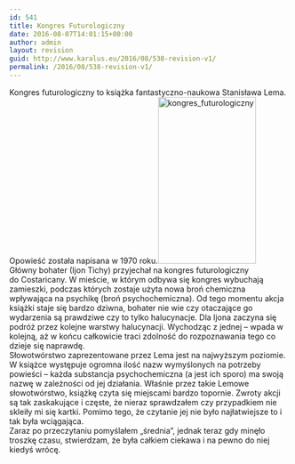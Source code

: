 ```yaml
---
id: 541
title: Kongres Futurologiczny
date: 2016-08-07T14:01:15+00:00
author: admin
layout: revision
guid: http://www.karalus.eu/2016/08/538-revision-v1/
permalink: /2016/08/538-revision-v1/
---
```

Kongres futurologiczny to książka fantastyczno-naukowa Stanisława Lema. Opowieść została napisana w 1970 roku.[<img class="wp-image-539 size-medium alignleft" src="https://i0.wp.com/www.karalus.eu/wp-content/uploads/2016/07/13699404_1073851772662429_1490767586_o.jpg?resize=176%2C300" alt="kongres_futurologiczny" width="176" height="300" srcset="https://i0.wp.com/www.karalus.eu/wp-content/uploads/2016/07/13699404_1073851772662429_1490767586_o.jpg?resize=176%2C300 176w, https://i0.wp.com/www.karalus.eu/wp-content/uploads/2016/07/13699404_1073851772662429_1490767586_o.jpg?resize=599%2C1024 599w, https://i0.wp.com/www.karalus.eu/wp-content/uploads/2016/07/13699404_1073851772662429_1490767586_o.jpg?w=720 720w" sizes="(max-width: 176px) 100vw, 176px" data-recalc-dims="1" />](https://i0.wp.com/www.karalus.eu/wp-content/uploads/2016/07/13699404_1073851772662429_1490767586_o.jpg)  
Główny bohater (Ijon Tichy) przyjechał na kongres futurologiczny do Costaricany. W mieście, w którym odbywa się kongres wybuchają zamieszki, podczas których zostaje użyta nowa broń chemiczna wpływająca na psychikę (broń psychochemiczna). Od tego momentu akcja książki staje się bardzo dziwna, bohater nie wie czy otaczające go wydarzenia są prawdziwe czy to tylko halucynacje. Dla Ijona zaczyna się podróż przez kolejne warstwy halucynacji. Wychodząc z jednej &#8211; wpada w kolejną, aż w końcu całkowicie traci zdolność do rozpoznawania tego co dzieje się naprawdę.  
Słowotwórstwo zaprezentowane przez Lema jest na najwyższym poziomie. W książce występuje ogromna ilość nazw wymyślonych na potrzeby powieści &#8211; każda substancja psychochemiczna (a jest ich sporo) ma swoją nazwę w zależności od jej działania. Właśnie przez takie Lemowe słowotwórstwo, książkę czyta się miejscami bardzo topornie. Zwroty akcji są tak zaskakujące i częste, że nieraz sprawdzałem czy przypadkiem nie skleiły mi się kartki. Pomimo tego, że czytanie jej nie było najłatwiejsze to i tak była wciągająca.  
Zaraz po przeczytaniu pomyślałem &#8222;średnia&#8221;, jednak teraz gdy minęło troszkę czasu, stwierdzam, że była całkiem ciekawa i na pewno do niej kiedyś wrócę.